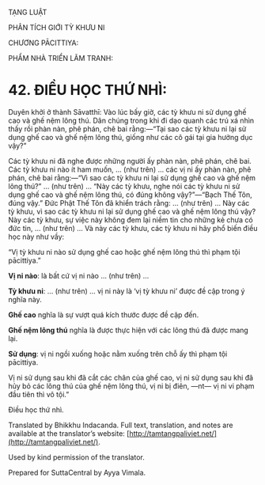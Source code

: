 

TẠNG LUẬT

PHÂN TÍCH GIỚI TỲ KHƯU NI

CHƯƠNG PĀCITTIYA:

PHẨM NHÀ TRIỂN LÃM TRANH:

# 42\. ĐIỀU HỌC THỨ NHÌ:

Duyên khởi ở thành Sāvatthī: Vào lúc bấy giờ, các tỳ khưu ni sử dụng ghế cao và ghế nệm lông thú. Dân chúng trong khi đi dạo quanh các trú xá nhìn thấy rồi phàn nàn, phê phán, chê bai rằng:—“Tại sao các tỳ khưu ni lại sử dụng ghế cao và ghế nệm lông thú, giống như các cô gái tại gia hưởng dục vậy?”

Các tỳ khưu ni đã nghe được những người ấy phàn nàn, phê phán, chê bai. Các tỳ khưu ni nào ít ham muốn, … (như trên) … các vị ni ấy phàn nàn, phê phán, chê bai rằng:—“Vì sao các tỳ khưu ni lại sử dụng ghế cao và ghế nệm lông thú?” … (như trên) … “Này các tỳ khưu, nghe nói các tỳ khưu ni sử dụng ghế cao và ghế nệm lông thú, có đúng không vậy?”—“Bạch Thế Tôn, đúng vậy.” Đức Phật Thế Tôn đã khiển trách rằng: … (như trên) … Này các tỳ khưu, vì sao các tỳ khưu ni lại sử dụng ghế cao và ghế nệm lông thú vậy? Này các tỳ khưu, sự việc này không đem lại niềm tin cho những kẻ chưa có đức tin, … (như trên) … Và này các tỳ khưu, các tỳ khưu ni hãy phổ biến điều học này như vầy:

“Vị tỳ khưu ni nào sử dụng ghế cao hoặc ghế nệm lông thú thì phạm tội pācittiya.”

**Vị ni nào**: là bất cứ vị ni nào … (như trên) …

**Tỳ khưu ni**: … (như trên) … vị ni này là ‘vị tỳ khưu ni’ được đề cập trong ý nghĩa này.

**Ghế cao** nghĩa là sự vượt quá kích thước được đề cập đến.

**Ghế nệm lông thú** nghĩa là được thực hiện với các lông thú đã được mang lại.

**Sử dụng**: vị ni ngồi xuống hoặc nằm xuống trên chỗ ấy thì phạm tội pācittiya.

Vị ni sử dụng sau khi đã cắt các chân của ghế cao, vị ni sử dụng sau khi đã hủy bỏ các lông thú của ghế nệm lông thú, vị ni bị điên, ―nt― vị ni vi phạm đầu tiên thì vô tội.”

Điều học thứ nhì.

Translated by Bhikkhu Indacanda. Full text, translation, and notes are available at the translator’s website: [http://tamtangpaliviet.net/](http://tamtangpaliviet.net/).

Used by kind permission of the translator.

Prepared for SuttaCentral by Ayya Vimala.